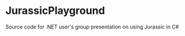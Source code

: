 JurassicPlayground
==================

Source code for .NET user's group presentation on using Jurassic in C#
